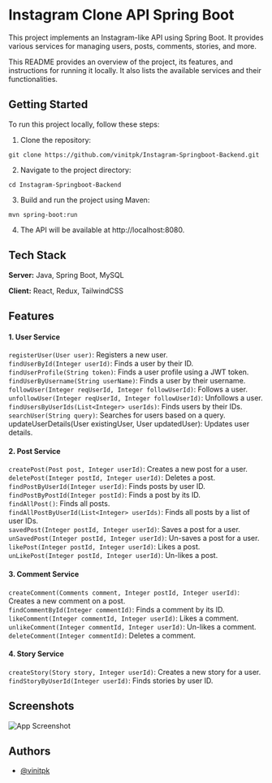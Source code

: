 # Instagram Clone API Spring Boot

This project implements an Instagram-like API using Spring Boot. It provides various services for managing users, posts, comments, stories, and more.

This README provides an overview of the project, its features, and instructions for running it locally. It also lists the available services and their functionalities.


## Getting Started

To run this project locally, follow these steps:

1. Clone the repository:

```
git clone https://github.com/vinitpk/Instagram-Springboot-Backend.git

```
2. Navigate to the project directory:

```
cd Instagram-Springboot-Backend
```
3. Build and run the project using Maven:
```
mvn spring-boot:run
```
4. The API will be available at http://localhost:8080.





## Tech Stack
**Server:** Java, Spring Boot, MySQL

**Client:** React, Redux, TailwindCSS

## Features

#### 1. User Service
`registerUser(User user)`: Registers a new user.\
`findUserById(Integer userId)`: Finds a user by their ID.\
`findUserProfile(String token)`: Finds a user profile using a JWT token.\
`findUserByUsername(String userName)`: Finds a user by their username.\
`followUser(Integer reqUserId, Integer followUserId)`: Follows a user.\
`unfollowUser(Integer reqUserId, Integer followUserId)`: Unfollows a user.\
`findUsersByUserIds(List<Integer> userIds)`: Finds users by their IDs.\
`searchUser(String query)`: Searches for users based on a query.
updateUserDetails(User existingUser, User updatedUser): Updates user details.

#### 2. Post Service
`createPost(Post post, Integer userId)`: Creates a new post for a user.\
`deletePost(Integer postId, Integer userId)`: Deletes a post.\
`findPostByUserId(Integer userId)`: Finds posts by user ID.\
`findPostByPostId(Integer postId)`: Finds a post by its ID.\
`findAllPost()`: Finds all posts.\
`findAllPostByUserId(List<Integer> userIds)`: Finds all posts by a list of user IDs.\
`savedPost(Integer postId, Integer userId)`: Saves a post for a user.\
`unSavedPost(Integer postId, Integer userId)`: Un-saves a post for a user.\
`likePost(Integer postId, Integer userId)`: Likes a post.\
`unLikePost(Integer postId, Integer userId)`: Un-likes a post.

#### 3. Comment Service
`createComment(Comments comment, Integer postId, Integer userId)`: Creates a new comment on a post.\
`findCommentById(Integer commentId)`: Finds a comment by its ID.\
`likeComment(Integer commentId, Integer userId)`: Likes a comment.\
`unlikeComment(Integer commentId, Integer userId)`: Un-likes a comment.\
`deleteComment(Integer commentId)`: Deletes a comment.

#### 4. Story Service
`createStory(Story story, Integer userId)`: Creates a new story for a user.\
`findStoryByUserId(Integer userId)`: Finds stories by user ID.

## Screenshots

![App Screenshot](https://via.placeholder.com/468x300?text=App+Screenshot+Here)


## Authors

- [@vinitpk](https://www.github.com/vinitpk)



